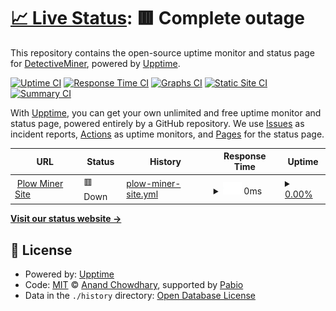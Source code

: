 # [📈 Live Status](https://demo.upptime.js.org): <!--live status--> **🟥 Complete outage**

This repository contains the open-source uptime monitor and status page for [DetectiveMiner](https://demo.upptime.js.org), powered by [Upptime](https://github.com/upptime/upptime).

[![Uptime CI](https://github.com/proofoflegwork/upptime/workflows/Uptime%20CI/badge.svg)](https://github.com/proofoflegwork/upptime/actions?query=workflow%3A%22Uptime+CI%22)
[![Response Time CI](https://github.com/proofoflegwork/upptime/workflows/Response%20Time%20CI/badge.svg)](https://github.com/proofoflegwork/upptime/actions?query=workflow%3A%22Response+Time+CI%22)
[![Graphs CI](https://github.com/proofoflegwork/upptime/workflows/Graphs%20CI/badge.svg)](https://github.com/proofoflegwork/upptime/actions?query=workflow%3A%22Graphs+CI%22)
[![Static Site CI](https://github.com/proofoflegwork/upptime/workflows/Static%20Site%20CI/badge.svg)](https://github.com/proofoflegwork/upptime/actions?query=workflow%3A%22Static+Site+CI%22)
[![Summary CI](https://github.com/proofoflegwork/upptime/workflows/Summary%20CI/badge.svg)](https://github.com/proofoflegwork/upptime/actions?query=workflow%3A%22Summary+CI%22)

With [Upptime](https://upptime.js.org), you can get your own unlimited and free uptime monitor and status page, powered entirely by a GitHub repository. We use [Issues](https://github.com/proofoflegwork/upptime/issues) as incident reports, [Actions](https://github.com/proofoflegwork/upptime/actions) as uptime monitors, and [Pages](https://demo.upptime.js.org) for the status page.

<!--start: status pages-->
<!-- This summary is generated by Upptime (https://github.com/upptime/upptime) -->
<!-- Do not edit this manually, your changes will be overwritten -->
<!-- prettier-ignore -->
| URL | Status | History | Response Time | Uptime |
| --- | ------ | ------- | ------------- | ------ |
| <img alt="" src="🚜" height="13"> [Plow Miner Site](https://plowminer.duckdns.org/status.html) | 🟥 Down | [plow-miner-site.yml](https://github.com/ProofOfLegWork/UppTime/commits/HEAD/history/plow-miner-site.yml) | <details><summary><img alt="Response time graph" src="./graphs/plow-miner-site/response-time-week.png" height="20"> 0ms</summary><br><a href="https://ProofOfLegWork.github.io/UppTime/history/plow-miner-site"><img alt="Response time 1056" src="https://img.shields.io/endpoint?url=https%3A%2F%2Fraw.githubusercontent.com%2FProofOfLegWork%2FUppTime%2FHEAD%2Fapi%2Fplow-miner-site%2Fresponse-time.json"></a><br><a href="https://ProofOfLegWork.github.io/UppTime/history/plow-miner-site"><img alt="24-hour response time 0" src="https://img.shields.io/endpoint?url=https%3A%2F%2Fraw.githubusercontent.com%2FProofOfLegWork%2FUppTime%2FHEAD%2Fapi%2Fplow-miner-site%2Fresponse-time-day.json"></a><br><a href="https://ProofOfLegWork.github.io/UppTime/history/plow-miner-site"><img alt="7-day response time 0" src="https://img.shields.io/endpoint?url=https%3A%2F%2Fraw.githubusercontent.com%2FProofOfLegWork%2FUppTime%2FHEAD%2Fapi%2Fplow-miner-site%2Fresponse-time-week.json"></a><br><a href="https://ProofOfLegWork.github.io/UppTime/history/plow-miner-site"><img alt="30-day response time 0" src="https://img.shields.io/endpoint?url=https%3A%2F%2Fraw.githubusercontent.com%2FProofOfLegWork%2FUppTime%2FHEAD%2Fapi%2Fplow-miner-site%2Fresponse-time-month.json"></a><br><a href="https://ProofOfLegWork.github.io/UppTime/history/plow-miner-site"><img alt="1-year response time 1056" src="https://img.shields.io/endpoint?url=https%3A%2F%2Fraw.githubusercontent.com%2FProofOfLegWork%2FUppTime%2FHEAD%2Fapi%2Fplow-miner-site%2Fresponse-time-year.json"></a></details> | <details><summary><a href="https://ProofOfLegWork.github.io/UppTime/history/plow-miner-site">0.00%</a></summary><a href="https://ProofOfLegWork.github.io/UppTime/history/plow-miner-site"><img alt="All-time uptime 25.47%" src="https://img.shields.io/endpoint?url=https%3A%2F%2Fraw.githubusercontent.com%2FProofOfLegWork%2FUppTime%2FHEAD%2Fapi%2Fplow-miner-site%2Fuptime.json"></a><br><a href="https://ProofOfLegWork.github.io/UppTime/history/plow-miner-site"><img alt="24-hour uptime 0.00%" src="https://img.shields.io/endpoint?url=https%3A%2F%2Fraw.githubusercontent.com%2FProofOfLegWork%2FUppTime%2FHEAD%2Fapi%2Fplow-miner-site%2Fuptime-day.json"></a><br><a href="https://ProofOfLegWork.github.io/UppTime/history/plow-miner-site"><img alt="7-day uptime 0.00%" src="https://img.shields.io/endpoint?url=https%3A%2F%2Fraw.githubusercontent.com%2FProofOfLegWork%2FUppTime%2FHEAD%2Fapi%2Fplow-miner-site%2Fuptime-week.json"></a><br><a href="https://ProofOfLegWork.github.io/UppTime/history/plow-miner-site"><img alt="30-day uptime 1.38%" src="https://img.shields.io/endpoint?url=https%3A%2F%2Fraw.githubusercontent.com%2FProofOfLegWork%2FUppTime%2FHEAD%2Fapi%2Fplow-miner-site%2Fuptime-month.json"></a><br><a href="https://ProofOfLegWork.github.io/UppTime/history/plow-miner-site"><img alt="1-year uptime 25.47%" src="https://img.shields.io/endpoint?url=https%3A%2F%2Fraw.githubusercontent.com%2FProofOfLegWork%2FUppTime%2FHEAD%2Fapi%2Fplow-miner-site%2Fuptime-year.json"></a></details>

<!--end: status pages-->

[**Visit our status website →**](https://demo.upptime.js.org)

## 📄 License

- Powered by: [Upptime](https://github.com/upptime/upptime)
- Code: [MIT](./LICENSE) © [Anand Chowdhary](https://anandchowdhary.com), supported by [Pabio](https://pabio.com)
- Data in the `./history` directory: [Open Database License](https://opendatacommons.org/licenses/odbl/1-0/)
